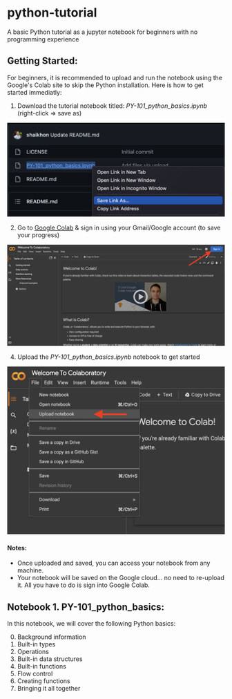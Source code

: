 # python-tutorial
A basic Python tutorial as a jupyter notebook for beginners with no programming experience

## Getting Started:
For beginners, it is recommended to upload and run the notebook using the Google's Colab site to skip the Python installation. Here is how to get started immediatly:

  1. Download the tutorial notebook titled: *PY-101_python_basics.ipynb* (right-click => save as) 
  <img src="images/download_notebook.png" alt="drawing" width="600"/>
  
  2. Go to [Google Colab](https://colab.research.google.com/) & sign in using your Gmail/Google account (to save your progress)
  <img src="images/colab_login.png" alt="drawing" width="600"/>
  
  4. Upload the *PY-101_python_basics.ipynb* notebook to get started
  <img src="images/upload_notebook.png" alt="drawing" width="600"/>
  
#### Notes:
  * Once uploaded and saved, you can access your notebook from any machine. 
  * Your notebook will be saved on the Google cloud... no need to re-upload it. All you have to do is sign into Google Colab.



## Notebook 1. PY-101_python_basics:
In this notebook, we will cover the following Python basics:

  0. Background information
  1. Built-in types
  2. Operations
  3. Built-in data structures
  4. Built-in functions
  5. Flow control
  6. Creating functions
  7. Bringing it all together
